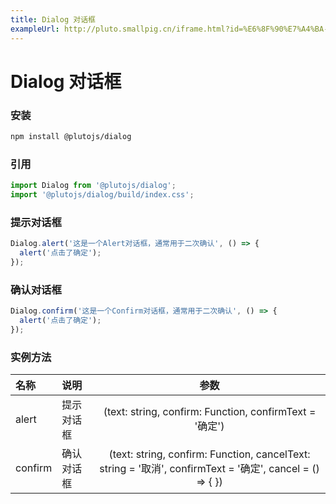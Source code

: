```yaml
---
title: Dialog 对话框
exampleUrl: http://pluto.smallpig.cn/iframe.html?id=%E6%8F%90%E7%A4%BA-dialog-%E5%AF%B9%E8%AF%9D%E6%A1%86--story-1
---
```


# Dialog 对话框

### 安装
``` bash
npm install @plutojs/dialog
```

### 引用
``` js
import Dialog from '@plutojs/dialog';
import '@plutojs/dialog/build/index.css';
```

### 提示对话框
``` js
Dialog.alert('这是一个Alert对话框，通常用于二次确认', () => {
  alert('点击了确定');
});
```

### 确认对话框
``` js
Dialog.confirm('这是一个Confirm对话框，通常用于二次确认', () => {
  alert('点击了确定');
});
```

### 实例方法
| 名称 | 说明 | 参数 |
| :-- | :-- | :--: |
| alert | 提示对话框 | (text: string, confirm: Function, confirmText = '确定') |
| confirm | 确认对话框 | (text: string, confirm: Function, cancelText: string = '取消', confirmText = '确定', cancel = () => { }) |